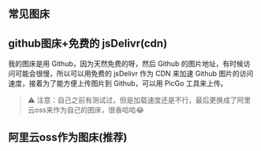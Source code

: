 ## 常见图床

## github图床+免费的 jsDelivr(cdn)

我的图床是用 Github，因为天然免费的呀，然后 Github 的图片地址，有时候访问可能会很慢，所以可以用免费的 jsDelivr 作为 CDN 来加速 Github 图片的访问速度，接着为了能方便上传图片到 Github，可以用 PicGo 工具来上传。

> :warning: 注意：自己之前有测试过，但是加载速度还是不行，最后更换成了阿里云oss来作为自己的图床，很香哈哈😂

## 阿里云oss作为图床(推荐)
